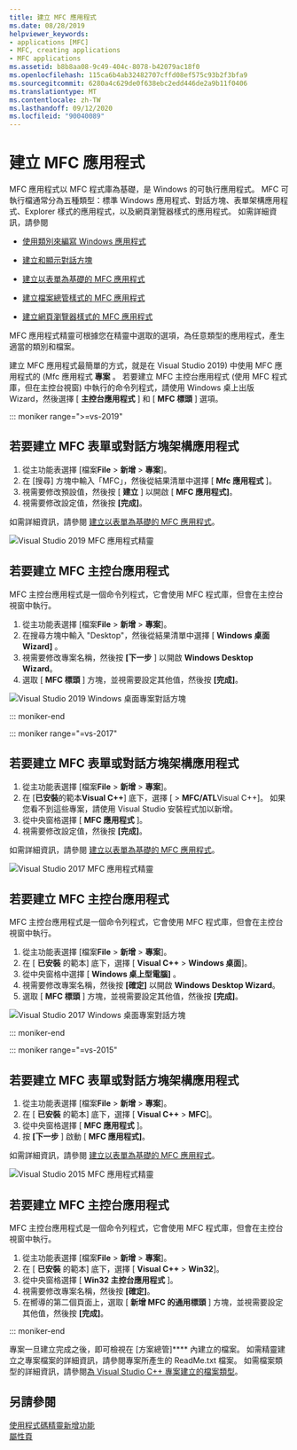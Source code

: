 ```yaml
---
title: 建立 MFC 應用程式
ms.date: 08/28/2019
helpviewer_keywords:
- applications [MFC]
- MFC, creating applications
- MFC applications
ms.assetid: b8b8aa08-9c49-404c-8078-b42079ac18f0
ms.openlocfilehash: 115ca6b4ab32482707cffd08ef575c93b2f3bfa9
ms.sourcegitcommit: 6280a4c629de0f638ebc2edd446de2a9b11f0406
ms.translationtype: MT
ms.contentlocale: zh-TW
ms.lasthandoff: 09/12/2020
ms.locfileid: "90040089"
---
```

# <a name="creating-an-mfc-application"></a>建立 MFC 應用程式

MFC 應用程式以 MFC 程式庫為基礎，是 Windows 的可執行應用程式。 MFC 可執行檔通常分為五種類型：標準 Windows 應用程式、對話方塊、表單架構應用程式、Explorer 樣式的應用程式，以及網頁瀏覽器樣式的應用程式。 如需詳細資訊，請參閱

- [使用類別來編寫 Windows 應用程式](../../mfc/using-the-classes-to-write-applications-for-windows.md)

- [建立和顯示對話方塊](../../mfc/creating-and-displaying-dialog-boxes.md)

- [建立以表單為基礎的 MFC 應用程式](../../mfc/reference/creating-a-forms-based-mfc-application.md)

- [建立檔案總管樣式的 MFC 應用程式](../../mfc/reference/creating-a-file-explorer-style-mfc-application.md)

- [建立網頁瀏覽器樣式的 MFC 應用程式](../../mfc/reference/creating-a-web-browser-style-mfc-application.md)

MFC 應用程式精靈可根據您在精靈中選取的選項，為任意類型的應用程式，產生適當的類別和檔案。

建立 MFC 應用程式最簡單的方式，就是在 Visual Studio 2019) 中使用 MFC 應用程式的 (Mfc 應用程式 **專案** 。 若要建立 MFC 主控台應用程式 (使用 MFC 程式庫，但在主控台視窗) 中執行的命令列程式，請使用 Windows 桌上出版 Wizard，然後選擇 [ **主控台應用程式** ] 和 [ **MFC 標頭** ] 選項。

::: moniker range=">=vs-2019"

## <a name="to-create-an-mfc-forms-or-dialog-based-application"></a>若要建立 MFC 表單或對話方塊架構應用程式

1. 從主功能表選擇 [檔案**File** > **新增** > **專案**]。
1. 在 [搜尋] 方塊中輸入「MFC」，然後從結果清單中選擇 [ **Mfc 應用程式** ]。
1. 視需要修改預設值，然後按 [ **建立** ] 以開啟 [ **MFC 應用程式]**。
1. 視需要修改設定值，然後按 **[完成]**。

如需詳細資訊，請參閱 [建立以表單為基礎的 MFC 應用程式](creating-a-forms-based-mfc-application.md)。

![Visual Studio 2019 MFC 應用程式精靈](media/mfc-app-wizard.png)

## <a name="to-create-an-mfc-console-application"></a>若要建立 MFC 主控台應用程式

MFC 主控台應用程式是一個命令列程式，它會使用 MFC 程式庫，但會在主控台視窗中執行。

1. 從主功能表選擇 [檔案**File** > **新增** > **專案**]。
1. 在搜尋方塊中輸入 "Desktop"，然後從結果清單中選擇 [ **Windows 桌面 Wizard]** 。
1. 視需要修改專案名稱，然後按 **[下一步** ] 以開啟 **Windows Desktop Wizard**。
1. 選取 [ **MFC 標頭** ] 方塊，並視需要設定其他值，然後按 **[完成]**。

![Visual Studio 2019 Windows 桌面專案對話方塊](media/windows-desktop-wizard.png)

::: moniker-end

::: moniker range="=vs-2017"

## <a name="to-create-an-mfc-forms-or-dialog-based-application"></a>若要建立 MFC 表單或對話方塊架構應用程式

1. 從主功能表選擇 [檔案**File** > **新增** > **專案**]。
1. 在 [**已安裝**的範本**Visual C++**] 底下，選擇 [  >  **MFC/ATL**Visual C++]。 如果您看不到這些專案，請使用 Visual Studio 安裝程式加以新增。
1. 從中央窗格選擇 [ **MFC 應用程式** ]。
1. 視需要修改設定值，然後按 **[完成]**。

如需詳細資訊，請參閱 [建立以表單為基礎的 MFC 應用程式](creating-a-forms-based-mfc-application.md)。

![Visual Studio 2017 MFC 應用程式精靈](media/mfc-app-wizard.png)

## <a name="to-create-an-mfc-console-application"></a>若要建立 MFC 主控台應用程式

MFC 主控台應用程式是一個命令列程式，它會使用 MFC 程式庫，但會在主控台視窗中執行。

1. 從主功能表選擇 [檔案**File** > **新增** > **專案**]。
1. 在 [ **已安裝** 的範本] 底下，選擇 [ **Visual C++** > **Windows 桌面**]。
1. 從中央窗格中選擇 [ **Windows 桌上型電腦]** 。
1. 視需要修改專案名稱，然後按 **[確定]** 以開啟 **Windows Desktop Wizard**。
1. 選取 [ **MFC 標頭** ] 方塊，並視需要設定其他值，然後按 **[完成]**。

![Visual Studio 2017 Windows 桌面專案對話方塊](media/windows-desktop-wizard-2017.png)

::: moniker-end

::: moniker range="=vs-2015"

## <a name="to-create-an-mfc-forms-or-dialog-based-application"></a>若要建立 MFC 表單或對話方塊架構應用程式

1. 從主功能表選擇 [檔案**File** > **新增** > **專案**]。
1. 在 [ **已安裝** 的範本] 底下，選擇 [ **Visual C++** > **MFC**]。
1. 從中央窗格選擇 [ **MFC 應用程式** ]。
1. 按 **[下一步** ] 啟動 [ **MFC 應用程式]**。

如需詳細資訊，請參閱 [建立以表單為基礎的 MFC 應用程式](creating-a-forms-based-mfc-application.md)。

![Visual Studio 2015 MFC 應用程式精靈](media/mfc-app-wizard-2015.png)

## <a name="to-create-an-mfc-console-application"></a>若要建立 MFC 主控台應用程式

MFC 主控台應用程式是一個命令列程式，它會使用 MFC 程式庫，但會在主控台視窗中執行。

1. 從主功能表選擇 [檔案**File** > **新增** > **專案**]。
1. 在 [ **已安裝** 的範本] 底下，選擇 [ **Visual C++** > **Win32**]。
1. 從中央窗格選擇 [ **Win32 主控台應用程式** ]。
1. 視需要修改專案名稱，然後按 **[確定]**。
1. 在嚮導的第二個頁面上，選取 [ **新增 MFC 的通用標頭** ] 方塊，並視需要設定其他值，然後按 **[完成]**。

::: moniker-end

專案一旦建立完成之後，即可檢視在 [方案總管]**** 內建立的檔案。 如需精靈建立之專案檔案的詳細資訊，請參閱專案所產生的 ReadMe.txt 檔案。 如需檔案類型的詳細資訊，請參閱[為 Visual Studio C++ 專案建立的檔案類型](../../build/reference/file-types-created-for-visual-cpp-projects.md)。

## <a name="see-also"></a>另請參閱

[使用程式碼精靈新增功能](../../ide/adding-functionality-with-code-wizards-cpp.md)<br/>
[屬性頁](../../build/reference/property-pages-visual-cpp.md)
